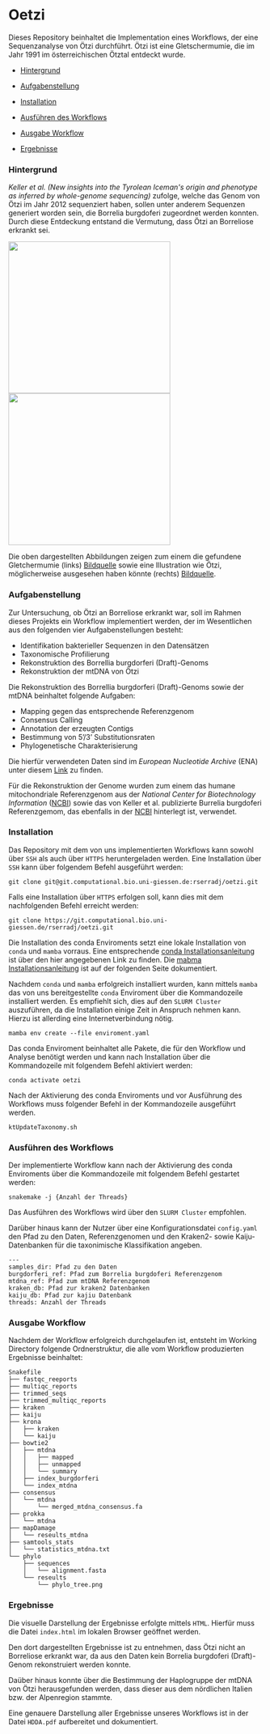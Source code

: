# Oetzi
Dieses Repository beinhaltet die Implementation eines Workflows, der eine Sequenzanalyse von Ötzi durchführt. Ötzi ist eine Gletschermumie, die im Jahr 1991 im österreichischen Ötztal entdeckt wurde. 
&nbsp;

* [Hintergrund](#hintergrund)

* [Aufgabenstellung](#aufgabenstellung)

* [Installation](#install)

* [Ausführen des Workflows](#workflow)

* [Ausgabe Workflow](#ergebnisse1)

* [Ergebnisse](#ergebnisse2)


### <a name="hintergrund"></a> Hintergrund
_Keller et al. (New insights into the Tyrolean Iceman's origin and phenotype as inferred by whole-genome sequencing)_ zufolge, welche das Genom von Ötzi im Jahr 2012 sequenziert haben, sollen unter anderem Sequenzen generiert worden sein, die Borrelia burgdoferi zugeordnet werden konnten. Durch diese Entdeckung entstand die Vermutung, dass Ötzi an Borreliose erkrankt sei. 

<img src="https://static.archaeologie-online.de/fileadmin/_processed_/6/9/csm_Oetzi_1abe4dab69.jpg"  width="320" height="300">

<img src="https://static.archaeologie-online.de/fileadmin/_processed_/e/2/csm_Oetzi-Portrait_2023_2f587cd7e2.jpg"  width="320" height="300">


Die oben dargestellten Abbildungen zeigen zum einem die gefundene Gletchermumie (links) [Bildquelle](https://static.archaeologie-online.de/fileadmin/_processed_/6/9/csm_Oetzi_1abe4dab69.jpg) sowie eine Illustration wie Ötzi, möglicherweise ausgesehen haben könnte (rechts) [Bildquelle](https://static.archaeologie-online.de/fileadmin/_processed_/e/2/csm_Oetzi-Portrait_2023_2f587cd7e2.jpg).



### <a name="aufgabenstellung"></a> Aufgabenstellung
Zur Untersuchung, ob Ötzi an Borreliose erkrankt war, soll im Rahmen dieses Projekts ein Workflow implementiert werden, der im Wesentlichen aus den folgenden vier Aufgabenstellungen besteht:
* Identifikation bakterieller Sequenzen in den Datensätzen
* Taxonomische Profilierung
* Rekonstruktion des Borrellia burgdorferi (Draft)-Genoms
* Rekonstruktion der mtDNA von Ötzi

Die Rekonstruktion des Borrellia burgdorferi (Draft)-Genoms sowie der mtDNA beinhaltet folgende Aufgaben:

* Mapping gegen das entsprechende Referenzgenom 
* Consensus Calling
* Annotation der erzeugten Contigs
* Bestimmung von 5’/3’ Substitutionsraten
* Phylogenetische Charakterisierung

Die hierfür verwendeten Daten sind im _European Nucleotide Archive_ (ENA) unter diesem [Link](https://www.ebi.ac.uk/ena/browser/view/PRJEB2830) zu finden.

Für die Rekonstruktion der Genome wurden zum einem das humane mitochondriale Referenzgenom aus der _National Center for Biotechnology Information_ ([NCBI](https://www.ncbi.nlm.nih.gov/nuccore/251831106)) sowie das von Keller et al. publizierte Burrelia burgdoferi Referenzgemom, das ebenfalls in der [NCBI](https://www.ncbi.nlm.nih.gov/nuccore/NC_011728.1/) hinterlegt ist, verwendet.


### <a name="install"></a> Installation
Das Repository mit dem von uns implementierten Workflows kann sowohl über `SSH` als auch über `HTTPS` heruntergeladen werden.
Eine Installation über `SSH` kann über folgendem Befehl ausgeführt werden:
```
git clone git@git.computational.bio.uni-giessen.de:rserradj/oetzi.git
```
Falls eine Installation über `HTTPS` erfolgen soll, kann dies mit dem nachfolgenden Befehl erreicht werden:
```
git clone https://git.computational.bio.uni-giessen.de/rserradj/oetzi.git
```
Die Installation des conda Enviroments setzt eine lokale Installation
von `conda` und `mamba` vorraus. Eine entsprechende [conda Installationsanleitung](https://conda.io/projects/conda/en/stable/user-guide/install/download.html) ist über den hier angegebenen Link zu finden. Die [mabma Installationsanleitung]() ist auf der folgenden Seite dokumentiert.

Nachdem `conda` und `mamba` erfolgreich installiert wurden, kann mittels `mamba` das von uns bereitgestellte `conda` Enviroment über die Kommandozeile installiert werden. Es empfiehlt sich, dies auf den `SLURM Cluster` auszuführen, da die Installation einige Zeit in Anspruch nehmen kann. Hierzu ist allerding eine Internetverbindung nötig.
``` 
mamba env create --file enviroment.yaml
```
Das conda Enviroment beinhaltet alle Pakete, die für den Workflow und Analyse benötigt werden und kann nach Installation über die Kommandozeile mit folgendem Befehl aktiviert werden:
```
conda activate oetzi
```
Nach der Aktivierung des conda Enviroments und vor Ausführung des Workflows muss folgender Befehl in der Kommandozeile ausgeführt werden.
```
ktUpdateTaxonomy.sh
```

### <a name="workflow"></a> Ausführen des Workflows
Der implementierte Workflow kann nach der Aktivierung des conda Enviroments über die Kommandozeile mit folgendem Befehl gestartet werden:
```
snakemake -j {Anzahl der Threads}
```
Das Ausführen des Workflows wird über den `SLURM Cluster` empfohlen.

Darüber hinaus kann der Nutzer über eine Konfigurationsdatei `config.yaml` den Pfad zu den Daten, Referenzgenomen und den Kraken2- sowie Kaiju-Datenbanken für die taxonimische Klassifikation angeben.
```
---
samples_dir: Pfad zu den Daten
burgdorferi_ref: Pfad zum Borrelia burgdoferi Referenzgenom
mtdna_ref: Pfad zum mtDNA Referenzgenom
kraken_db: Pfad zur kraken2 Datenbanken
kaiju_db: Pfad zur kajiu Datenbank
threads: Anzahl der Threads

```
### <a name="ergebnisse1"></a> Ausgabe Workflow
Nachdem der Workflow erfolgreich durchgelaufen ist, entsteht im Working Directory folgende Ordnerstruktur, die alle vom Workflow produzierten Ergebnisse beinhaltet:

```
Snakefile
├── fastqc_reeports
├── multiqc_reports
├── trimmed_seqs
├── trimmed_multiqc_reports
├── kraken
├── kaiju
├── krona
│   ├── kraken
│   └── kaiju  
├── bowtie2
│   ├── mtdna
│   │   ├── mapped
│   │   ├── unmapped
│   │   └── summary  
│   ├── index_burgdorferi 
│   └── index_mtdna 
├── consensus
│   └── mtdna
│       └── merged_mtdna_consensus.fa     
├── prokka
│   └── mtdna
├── mapDamage
│   └── reseults_mtdna
├── samtools_stats
│   └── statistics_mtdna.txt                     
└── phylo
    ├── sequences
    │   └── alignment.fasta
    └── reseults
        └── phylo_tree.png

```

### <a name="ergebnisse2"></a> Ergebnisse
Die visuelle Darstellung der Ergebnisse erfolgte mittels `HTML`. Hierfür muss die Datei `index.html` im lokalen Browser geöffnet werden.

Den dort dargestellten Ergebnisse ist zu entnehmen, dass Ötzi nicht an Borreliose erkrankt war, da aus den Daten kein Borrelia burgdoferi (Draft)-Genom rekonstruiert werden konnte.

Daüber hinaus konnte über die Bestimmung der Haplogruppe der mtDNA von Ötzi herausgefunden werden, dass dieser aus dem nördlichen Italien bzw. der Alpenregion stammte.

Eine genauere Darstellung aller Ergebnisse unseres Workflows ist in der Datei `HDDA.pdf` aufbereitet und dokumentiert.
